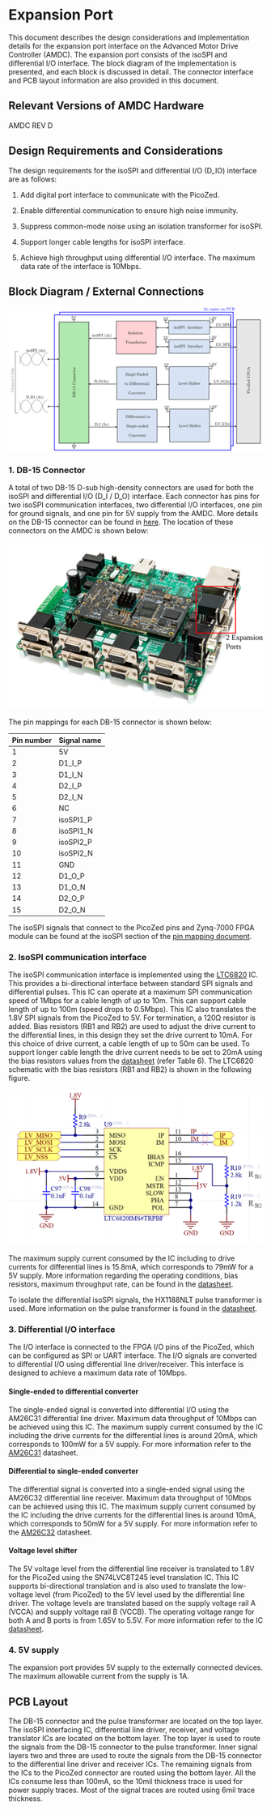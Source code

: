 # Expansion Port

This document describes the design considerations and implementation details for the expansion port interface on the Advanced Motor Drive Controller (AMDC). The expansion port consists of the isoSPI and differential I/O interface. The block diagram of the implementation is presented, and each block is discussed in detail. The connector interface and PCB layout information are also provided in this document.


## Relevant Versions of AMDC Hardware

AMDC REV D


## Design Requirements and Considerations

The design requirements for the isoSPI and differential I/O (D_IO) interface are as follows:

1. Add digital port interface to communicate with the PicoZed. 

2. Enable differential communication to ensure high noise immunity.

3. Suppress common-mode noise using an isolation transformer for isoSPI. 

4. Support longer cable lengths for isoSPI interface. 

5. Achieve high throughput using differential I/O interface. The maximum data rate of the interface is 10Mbps.



## Block Diagram / External Connections

![](images/amdc-isoSPI.svg)

### 1. DB-15 Connector

A total of two DB-15 D-sub high-density connectors are used for both the isoSPI and differential I/O (D_I / D_O) interface. Each connector has pins for two isoSPI communication interfaces, two differential I/O interfaces, one pin for ground signals, and one pin for 5V supply from the AMDC. More details on the DB-15 connector can be found in [here](https://content.norcomp.net/rohspdfs/Connectors/17Y/178/513/178-H15-513R497.pdf). The location of these connectors on the AMDC is shown below:

![](images/amdc-isoSPI-input-highlighted.svg)

The pin mappings for each DB-15 connector is shown below:

| Pin number | Signal name |
|------------|--------|
| 1 | 5V |
| 2 | D1_I_P |
| 3 | D1_I_N |
| 4 | D2_I_P |
| 5 | D2_I_N |
| 6 | NC |
| 7 | isoSPI1_P |
| 8 | isoSPI1_N |
| 9 | isoSPI2_P |
| 10 | isoSPI2_N |
| 11 | GND |
| 12 | D1_O_P |
| 13 | D1_O_N |
| 14 | D2_O_P |
| 15 | D2_O_N |

The isoSPI signals that connect to the PicoZed pins and Zynq-7000 FPGA module can be found at the isoSPI section of the [pin mapping document](../revisions/rev-d/rev-d-pin-mapping.md#isospi).

### 2. IsoSPI communication interface

The isoSPI communication interface is implemented using the [LTC6820](https://www.analog.com/media/en/technical-documentation/data-sheets/LTC6820.pdf) IC. This provides a bi-directional interface between standard SPI signals and differential pulses. This IC can operate at a maximum SPI communication speed of 1Mbps for a cable length of up to 10m. This can support cable length of up to 100m (speed drops to 0.5Mbps). This IC also translates the 1.8V SPI signals from the PicoZed to 5V. For termination, a 120Ω resistor is added. Bias resistors (RB1 and RB2) are used to adjust the drive current to the differential lines, in this design they set the drive current to 10mA. For this choice of drive current, a cable length of up to 50m can be used. To support longer cable length the drive current needs to be set to 20mA using the bias resistors values from the [datasheet](https://www.analog.com/media/en/technical-documentation/data-sheets/LTC6820.pdf) (refer Table 6). The LTC6820 schematic with the bias resistors (RB1 and RB2) is shown in the following figure.

![](images/schematic_bias_res.PNG)

The maximum supply current consumed by the IC including to drive currents for differential lines is 15.8mA, which corresponds to 79mW for a 5V supply. More information regarding the operating conditions, bias resistors, maximum throughput rate, can be found in the [datasheet](https://www.analog.com/media/en/technical-documentation/data-sheets/LTC6820.pdf). 

To isolate the differential isoSPI signals, the HX1188NLT pulse transformer is used. More information on the pulse transformer is found in the [datasheet](https://media.digikey.com/pdf/Data%20Sheets/Pulse%20PDFs/10_100BASE-T%20Single%20Port%20SMD%20Magnetics_Rev2008.pdf).

### 3. Differential I/O interface

The I/O interface is connected to the FPGA I/O pins of the PicoZed, which can be configured as SPI or UART interface. The I/O signals are converted to differential I/O using differential line driver/receiver. This interface is designed to achieve a maximum data rate of 10Mbps. 

#### Single-ended to differential converter

The single-ended signal is converted into differential I/O using the AM26C31 differential line driver. Maximum data throughput of 10Mbps can be achieved using this IC. The maximum supply current consumed by the IC including the drive currents for the differential lines is around 20mA, which corresponds to 100mW for a 5V supply. For more information refer to the [AM26C31](http://www.ti.com/lit/ds/symlink/am26c31.pdf?HQS=TI-null-null-digikeymode-df-pf-null-wwe&ts=1590045318995) datasheet.


#### Differential to single-ended converter

The differential signal is converted into a single-ended signal using the AM26C32 differential line receiver. Maximum data throughput of 10Mbps can be achieved using this IC. The maximum supply current consumed by the IC including the drive currents for the differential lines is around 10mA, which corresponds to 50mW for a 5V supply. For more information refer to the [AM26C32](http://www.ti.com/lit/ds/symlink/am26c32.pdf?HQS=TI-null-null-digikeymode-df-pf-null-wwe&ts=1590045351338) datasheet.


#### Voltage level shifter

The 5V voltage level from the differential line receiver is translated to 1.8V for the PicoZed using the SN74LVC8T245 level translation IC. This IC supports bi-directional translation and is also used to translate the low-voltage level (from PicoZed) to the 5V level used by the differential line driver. The voltage levels are translated based on the supply voltage rail A (VCCA) and supply voltage rail B (VCCB). The operating voltage range for both A and B ports is from 1.65V to 5.5V.  For more information refer to the IC [datasheet](http://www.ti.com/lit/ds/symlink/sn74lvc8t245.pdf?HQS=TI-null-null-digikeymode-df-pf-null-wwe&ts=1590052474879).    


### 4. 5V supply

The expansion port provides 5V supply to the externally connected devices. The maximum allowable current from the supply is 1A.

## PCB Layout

The DB-15 connector and the pulse transformer are located on the top layer. The isoSPI interfacing IC, differential line driver, receiver, and voltage translator ICs are located on the bottom layer. The top layer is used to route the signals from the DB-15 connector to the pulse transformer. Inner signal layers two and three are used to route the signals from the DB-15 connector to the differential line driver and receiver ICs. The remaining signals from the ICs to the PicoZed connector are routed using the bottom layer. All the ICs consume less than 100mA, so the 10mil thickness trace is used for power supply traces. Most of the signal traces are routed using 6mil trace thickness.
